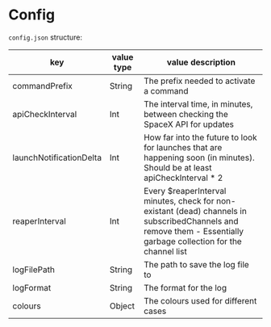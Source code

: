 # Config

`config.json` structure:

key | value type | value description
-|-|-
commandPrefix|String|The prefix needed to activate a command
apiCheckInterval|Int|The interval time, in minutes, between checking the SpaceX API for updates
launchNotificationDelta|Int|How far into the future to look for launches that are happening soon (in minutes). Should be at least apiCheckInterval * 2
reaperInterval|Int|Every $reaperInterval minutes, check for non-existant (dead) channels in subscribedChannels and remove them - Essentially garbage collection for the channel list
logFilePath|String|The path to save the log file to
logFormat|String|The format for the log
colours|Object|The colours used for different cases
